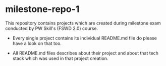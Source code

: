 
# milestone-repo-1

This repository contains projects which are created during milestone exam conducted by PW Skill's (FSWD 2.0) course.

- Every single project contains its individual README.md file do please have a look on that too.

- All README.md files describes about their project and about that tech stack which was used in that project creation.
